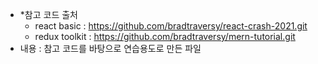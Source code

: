 - \*참고 코드 출처
  - react basic : https://github.com/bradtraversy/react-crash-2021.git
  - redux toolkit : https://github.com/bradtraversy/mern-tutorial.git
- 내용 : 참고 코드를 바탕으로 연습용도로 만든 파일
